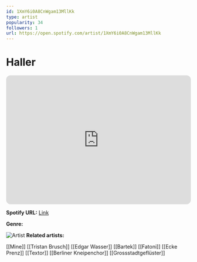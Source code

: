 ```yaml
---
id: 1XmY6i0A8CnWgam13MllKk
type: artist
popularity: 34
followers: 1
url: https://open.spotify.com/artist/1XmY6i0A8CnWgam13MllKk
---
```

# Haller

<iframe style="border-radius:12px" src="https://open.spotify.com/embed/artist/1XmY6i0A8CnWgam13MllKk" width="100%" height="352" frameBorder="0" allowfullscreen="" allow="autoplay; clipboard-write; encrypted-media; fullscreen; picture-in-picture" loading="lazy"></iframe>

**Spotify URL:** [Link](https://open.spotify.com/artist/1XmY6i0A8CnWgam13MllKk)

**Genre:** 

![Artist]()
**Related artists:**

[[Mine]]
[[Tristan Brusch]]
[[Edgar Wasser]]
[[Bartek]]
[[Fatoni]]
[[Ecke Prenz]]
[[Textor]]
[[Berliner Kneipenchor]]
[[Grossstadtgeflüster]]
